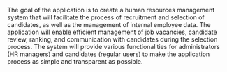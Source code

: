 The goal of the application is to create a human resources management system that will facilitate the process of recruitment and selection of candidates, as well as the management of internal employee data. The application will enable efficient management of job vacancies, candidate review, ranking, and communication with candidates during the selection process. The system will provide various functionalities for administrators (HR managers) and candidates (regular users) to make the application process as simple and transparent as possible.
